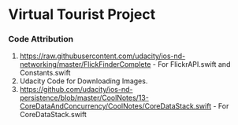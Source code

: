 # Virtual Tourist Project


### Code Attribution
1. https://raw.githubusercontent.com/udacity/ios-nd-networking/master/FlickFinderComplete - For FlickrAPI.swift and Constants.swift 
2. Udacity Code for Downloading Images.
3. https://github.com/udacity/ios-nd-persistence/blob/master/CoolNotes/13-CoreDataAndConcurrency/CoolNotes/CoreDataStack.swift - For CoreDataStack.swift